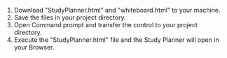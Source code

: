 1. Download "StudyPlanner.html" and "whiteboard.html" to your machine.
2. Save the files in your project directory.
3. Open Command prompt and transfer the control to your project directory.
4. Execute the "StudyPlanner.html" file and the Study Planner will open in your Browser.

